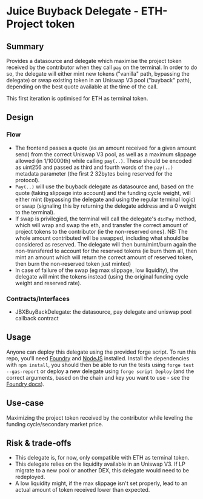 # Juice Buyback Delegate - ETH-Project token

## Summary

Provides a datasource and delegate which maximise the project token received by the contributor when they call `pay` on the terminal. In order to do so, the delegate will either mint new tokens ("vanilla" path, bypassing the delegate) or swap existing token in an Uniswap V3 pool ("buyback" path), depending on the best quote available at the time of the call.

This first iteration is optimised for ETH as terminal token.

## Design
### Flow
- The frontend passes a quote (as an amount received for a given amount send) from the correct Uniswap V3 pool, as well as a maximum slippage allowed (in 1/10000th) while calling `pay(..)`. These should be encoded as uint256 and passed as third and fourth words of the `pay(..)` metadata parameter (the first 2 32bytes being reserved for the protocol).
- `Pay(..)` will use the buyback delegate as datasource and, based on the quote (taking slippage into account) and the funding cycle weight, will either mint (bypassing the delegate and using the regular terminal logic) or swap (signaling this by returning the delegate address and a 0 weight to the terminal).
- If swap is privilegied, the terminal will call the delegate's `didPay` method, which will wrap and swap the eth, and transfer the correct amount of project tokens to the contributor (ie the non-reserved ones).
NB: The whole amount contributed will be swapped, including what should be considered as reserved. The delegate will then burn/mint/burn again the non-transfered to account for the reserved tokens (ie burn them all, then mint an amount which will return the correct amount of reserved token, then burn the non-reserved token just minted)
- In case of failure of the swap (eg max slippage, low liquidity), the delegate will mint the tokens instead (using the original funding cycle weight and reserved rate).

### Contracts/Interfaces
- JBXBuyBackDelegate: the datasource, pay delegate and uniswap pool callback contract

## Usage
Anyone can deploy this delegate using the provided forge script.
To run this repo, you'll need [Foundry](https://book.getfoundry.sh/) and [NodeJS](https://nodejs.dev/en/learn/how-to-install-nodejs/) installed.
Install the dependencies with `npm install`, you should then be able to run the tests using `forge test --gas-report` or deploy a new delegate using `forge script Deploy` (and the correct arguments, based on the chain and key you want to use - see the [Foundry docs](https://book.getfoundry.sh/)).

## Use-case
Maximizing the project token received by the contributor while leveling the funding cycle/secondary market price.

## Risk & trade-offs
 - This delegate is, for now, only compatible with ETH as terminal token.
 - This delegate relies on the liquidity available in an Uniswap V3. If LP migrate to a new pool or another DEX, this delegate would need to be redeployed.
 - A low liquidity might, if the max slippage isn't set properly, lead to an actual amount of token received lower than expected.